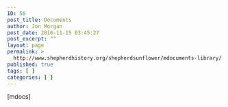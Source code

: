 ```yaml
---
ID: 56
post_title: Documents
author: Jon Morgan
post_date: 2016-11-15 03:45:27
post_excerpt: ""
layout: page
permalink: >
  http://www.shepherdhistory.org/shepherdsunflower/mdocuments-library/
published: true
tags: [ ]
categories: [ ]
---
```

[mdocs]